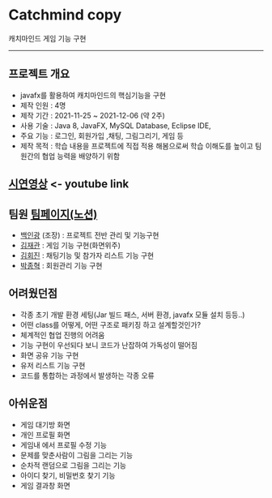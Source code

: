 # Catchmind copy
캐치마인드 게임 기능 구현
<hr/>

## 프로젝트 개요
- javafx를 활용하여 캐치마인드의 핵심기능을 구현  
- 제작 인원 : 4명  
- 제작 기간 : 2021-11-25 ~ 2021-12-06 (약 2주)
- 사용 기술 : Java 8, JavaFX, MySQL Database, Eclipse IDE,   
- 주요 기능 : 로그인, 회원가입 ,채팅, 그림그리기, 게임 등 
- 제작 목적 : 학습 내용을 프로젝트에 직접 적용 해봄으로써 학습 이해도를 높이고 팀원간의 협업 능력을 배양하기 위함
  
## [시연영상](https://www.youtube.com/watch?v=IanBWw_WaUw) <- youtube link
  
## 팀원 [팀페이지(노션)](https://horse-trail-213.notion.site/322d2103b00c4956b286781958bffaf7)
- [백인광](https://github.com/baek4070/TeamProjectCatchmind) (조장) : 프로젝트 전반 관리 및 기능구현
- [김재관](https://github.com/1KimjaeGwan/TeamProjectCatchmind) : 게임 기능 구현(화면위주)
- [김회진](https://github.com/930521/TeamProjectCatchmind) : 채팅기능 및 참가자 리스트 기능 구현
- [박종혁](https://github.com/gitgw016/TeamProjectCatchmind) : 회원관리 기능 구현

## 어려웠던점
- 각종 초기 개발 환경 세팅(Jar 빌드 패스, 서버 환경, javafx 모듈 설치 등등..)
- 어떤 class를 어떻게, 어떤 구조로 패키징 하고 설계할것인가?
- 체계적인 협업 진행의 어려움
- 기능 구현이 우선되다 보니 코드가 난잡하여 가독성이 떨어짐
- 화면 공유 기능 구현
- 유저 리스트 기능 구현
- 코드를 통합하는 과정에서 발생하는 각종 오류

## 아쉬운점
- 게임 대기방 화면
- 개인 프로필 화면
- 게임내 에서 프로필 수정 기능
- 문제를 맞춘사람이 그림을 그리는 기능
- 순차적 랜덤으로 그림을 그리는 기능
- 아이디 찾기, 비밀번호 찾기 기능
- 게임 결과창 화면
